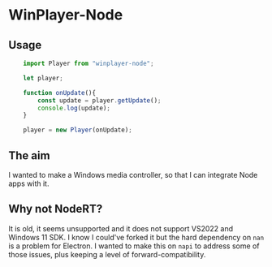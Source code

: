 # WinPlayer-Node

## Usage

```js
	import Player from "winplayer-node";

	let player;

	function onUpdate(){
		const update = player.getUpdate();
		console.log(update);
	}

	player = new Player(onUpdate);
```

## The aim

I wanted to make a Windows media controller, so that I can integrate Node apps with it.

## Why not NodeRT?

It is old, it seems unsupported and it does not support VS2022 and Windows 11 SDK. I know I could've forked it but the hard dependency on `nan` is a problem for Electron. I wanted to make this on `napi` to address some of those issues, plus keeping a level of forward-compatibility.

